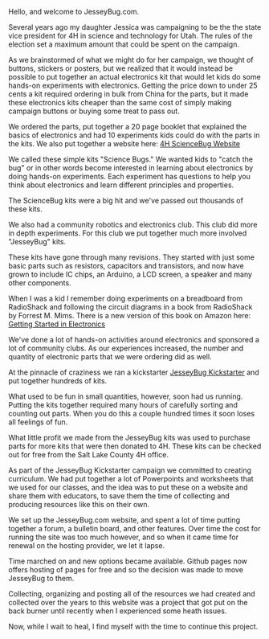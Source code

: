Hello, and welcome to JesseyBug.com.

Several years ago my daughter Jessica was campaigning to be the the state vice president for 4H in science and technology for Utah.  The rules of the election set a maximum amount that could be spent on the campaign.

As we brainstormed of what we might do for her campaign, we thought of buttons, stickers or posters, but we realized that it would instead be possible to put together an actual electronics kit that would let kids do some hands-on experiments with electronics.  Getting the price down to under 25 cents a kit required ordering in bulk from China for the parts, but it made these electronics kits cheaper than the same cost of simply making campaign buttons or buying some treat to pass out.  

We ordered the parts, put together a 20 page booklet that explained the basics of electronics and had 10 experiments kids could do with the parts in the kits.  We also put together a website here:
[4H ScienceBug Website](https://sites.google.com/site/4hsciencebug/)

We called these simple kits "Science Bugs."  We wanted kids to "catch the bug" or in other words become interested in learning about electronics by doing hands-on experiments.  Each experiment has questions to help you think about electronics and learn different principles and properties.

The ScienceBug kits were a big hit and we've passed out thousands of these kits.

We also had a community robotics and electronics club.  This club did more in depth experiments.  For this club we put together much more involved "JesseyBug" kits.  

These kits have gone through many revisions.  They started with just some basic parts such as resistors, capacitors and transistors, and now have grown to include IC chips, an Arduino, a LCD screen, a speaker and many other components.

When I was a kid I remember doing experiments on a breadboard from RadioShack and following the circuit diagrams in a book from RadioShack by Forrest M. Mims.  There is a new version of this book on Amazon here: [Getting Started in Electronics](https://www.amazon.com/Getting-Started-Electronics-Forrest-Mims/dp/0945053282/ref=sr_1_1?keywords=9780945053286&linkCode=qs&qid=1665437343&qu=eyJxc2MiOiIwLjAwIiwicXNhIjoiMC4wMCIsInFzcCI6IjAuMDAifQ%3D%3D&s=books&sr=1-1&asin=0945053282&revisionId=&format=4&depth=1)

We've done a lot of hands-on activities around electronics and sponsored a lot of community clubs.  As our experiences increased, the number and quantity of electronic parts that we were ordering did as well.  

At the pinnacle of craziness we ran a kickstarter [JesseyBug Kickstarter](https://www.kickstarter.com/projects/936238887/the-jesseybug-electronics-inventors-kits) and put together hundreds of kits.  

What used to be fun in small quantities, however, soon had us running.  Putting the kits together required many hours of carefully sorting and counting out parts.  When you do this a couple hundred times it soon loses all feelings of fun.

What little profit we made from the JesseyBug kits was used to purchase parts for more kits that were then donated to 4H.  These kits can be checked out for free from the Salt Lake County 4H office.

As part of the JesseyBug Kickstarter campaign we committed to creating curriculum.  We had put together a lot of Powerpoints and worksheets that we used for our classes, and the idea was to put these on a website and share them with educators, to save them the time of collecting and producing resources like this on their own.

We set up the JesseyBug.com website, and spent a lot of time putting together a forum, a bulletin board, and other features.  Over time the cost for running the site was too much however, and so when it came time for renewal on the hosting provider, we let it lapse.

Time marched on and new options became available.  Github pages now offers hosting of pages for free and so the decision was made to move JesseyBug to them. 

Collecting, organizing and posting all of the resources we had created and collected over the years to this website was a project that got put on the back burner until recently when I experienced some heath issues.  

Now, while I wait to heal, I find myself with the time to continue this project.




